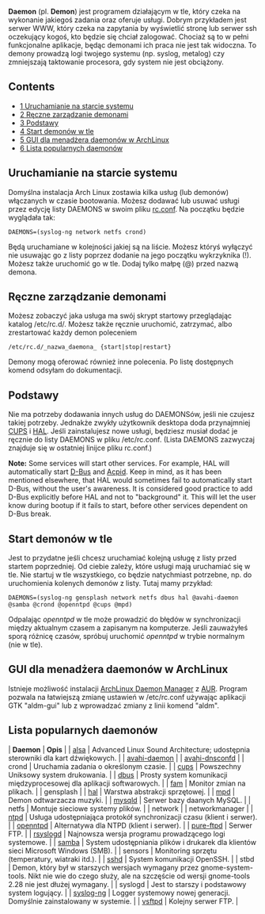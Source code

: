 **Daemon** (pl. **Demon**) jest programem działającym w tle, który czeka na wykonanie jakiegoś zadania oraz oferuje usługi. Dobrym przykładem jest serwer WWW, który czeka na zapytania by wyświetlić stronę lub serwer ssh oczekujący kogoś, kto będzie się chciał zalogować. Chociaż są to w pełni funkcjonalne aplikacje, będąc demonami ich praca nie jest tak widoczna. To demony prowadzą logi twojego systemu (np. syslog, metalog) czy zmniejszają taktowanie procesora, gdy system nie jest obciążony.

## Contents

*   [1 Uruchamianie na starcie systemu](#Uruchamianie_na_starcie_systemu)
*   [2 Ręczne zarządzanie demonami](#R.C4.99czne_zarz.C4.85dzanie_demonami)
*   [3 Podstawy](#Podstawy)
*   [4 Start demonów w tle](#Start_demon.C3.B3w_w_tle)
*   [5 GUI dla menadżera daemonów w ArchLinux](#GUI_dla_menad.C5.BCera_daemon.C3.B3w_w_ArchLinux)
*   [6 Lista popularnych daemonów](#Lista_popularnych_daemon.C3.B3w)

## Uruchamianie na starcie systemu

Domyślna instalacja Arch Linux zostawia kilka usług (lub demonów) włączanych w czasie bootowania. Możesz dodawać lub usuwać usługi przez edycję listy DAEMONS w swoim pliku [rc.conf](/index.php/Rc.conf "Rc.conf"). Na początku będzie wyglądała tak:

```
DAEMONS=(syslog-ng network netfs crond)

```

Będą uruchamiane w kolejności jakiej są na liście. Możesz któryś wyłączyć nie usuwając go z listy poprzez dodanie na jego początku wykrzyknika (!). Możesz także uruchomić go w tle. Dodaj tylko małpę (@) przed nazwą demona.

## Ręczne zarządzanie demonami

Możesz zobaczyć jaka usługa ma swój skrypt startowy przeglądając katalog /etc/rc.d/. Możesz także ręcznie uruchomić, zatrzymać, albo zrestartować każdy demon poleceniem

```
/etc/rc.d/_nazwa_daemona_ {start|stop|restart}

```

Demony mogą oferować również inne polecenia. Po listę dostępnych komend odsyłam do dokumentacji.

## Podstawy

Nie ma potrzeby dodawania innych usług do DAEMONSów, jeśli nie czujesz takiej potrzeby. Jednakże zwykły użytkownik desktopa doda przynajmniej [CUPS](/index.php/CUPS "CUPS") i [HAL](/index.php/HAL "HAL"). Jeśli zainstalujesz nowe usługi, będziesz musiał dodać je ręcznie do listy DAEMONS w pliku /etc/rc.conf. (Lista DAEMONS zazwyczaj znajduje się w ostatniej linijce pliku rc.conf.)

**Note:** Some services will start other services. For example, HAL will automatically start [D-Bus](/index.php/D-Bus "D-Bus") and [Acpid](/index.php/Acpid "Acpid"). Keep in mind, as it has been mentioned elsewhere, that HAL would sometimes fail to automatically start D-Bus, without the user's awareness. It is considered good practice to add D-Bus explicitly before HAL and not to "background" it. This will let the user know during bootup if it fails to start, before other services dependent on D-Bus break.

## Start demonów w tle

Jest to przydatne jeśli chcesz uruchamiać kolejną usługę z listy przed startem poprzedniej. Od ciebie zależy, które usługi mają uruchamiać się w tle. Nie startuj w tle wszystkiego, co będzie natychmiast potrzebne, np. do uruchomienia kolenych demonów z listy. Tutaj mamy przykład:

```
DAEMONS=(syslog-ng gensplash network netfs dbus hal @avahi-daemon @samba @crond @openntpd @cups @mpd)

```

Odpalając _openntpd_ w tle może prowadzić do błędów w synchronizacji między aktualnym czasem a zapisanym na komputerze. Jeśli zauważyłeś sporą różnicę czasów, spróbuj uruchomić _openntpd_ w trybie normalnym (nie w tle).

## GUI dla menadżera daemonów w ArchLinux

Istnieje możliwość instalacji [ArchLinux Daemon Manager](http://img130.imageshack.us/img130/4200/aldmgui03.png) z [AUR](https://aur.archlinux.org/packages.php?ID=29606). Program pozwala na łatwiejszą zmianę ustawień w /etc/rc.conf używając aplikacji GTK "aldm-gui" lub z wprowadzać zmiany z linii komend "aldm".

## Lista popularnych daemonów

| **Daemon** | **Opis** |
| [alsa](/index.php/Alsa "Alsa") | Advanced Linux Sound Architecture; udostępnia sterowniki dla kart dźwiękowych. |
| [avahi-daemon](/index.php/Avahi "Avahi") |
| [avahi-dnsconfd](/index.php/Avahi "Avahi") |
| crond | Uruchamia zadania o określonym czasie. |
| [cups](/index.php/CUPS "CUPS") | Powszechny Uniksowy system drukowania. |
| [dbus](/index.php/D-Bus "D-Bus") | Prosty system komunikacji międzyprocesowej dla aplikacji softwarowych. |
| [fam](/index.php/FAM "FAM") | Monitor zmian na plikach. |
| gensplash |
| [hal](/index.php/HAL "HAL") | Warstwa abstrakcji sprzętowej. |
| [mpd](/index.php/MPD "MPD") | Demon odtwarzacza muzyki. |
| [mysqld](/index.php/MySQL "MySQL") | Serwer bazy daanych MySQL. |
| netfs | Montuje sieciowe systemy plików. |
| network |
| networkmanager |
| [ntpd](/index.php/NTPD "NTPD") | Usługa udostępniająca protokół synchronizacji czasu (klient i serwer). |
| [openntpd](/index.php/OpenNTP "OpenNTP") | Alternatywa dla NTPD (klient i serwer). |
| [pure-ftpd](/index.php?title=Pure-FTPD&action=edit&redlink=1 "Pure-FTPD (page does not exist)") | Serwer FTP. |
| [rsyslogd](/index.php/Rsyslog "Rsyslog") | Najnowsza wersja programu prowadzącego logi systemowe. |
| [samba](/index.php/Samba "Samba") | System udostępniania plików i drukarek dla klientów sieci Microsoft Windows (SMB). |
| sensors | Monitoring sprzętu (temperatury, wiatraki itd.). |
| [sshd](/index.php/OpenSSH "OpenSSH") | System komunikacji OpenSSH. |
| stbd | Demon, który był w starszych wersjach wymagany przez gnome-system-tools. Nikt nie wie do czego służy, ale na szczęście od wersji gnome-tools 2.28 nie jest dłużej wymagany. |
| syslogd | Jest to starszy i podstawowy system logujący. |
| [syslog-ng](/index.php/Syslog-ng "Syslog-ng") | Logger systemowy nowej generacji. Domyślnie zainstalowany w systemie. |
| [vsftpd](/index.php/Vsftpd "Vsftpd") | Kolejny serwer FTP. |